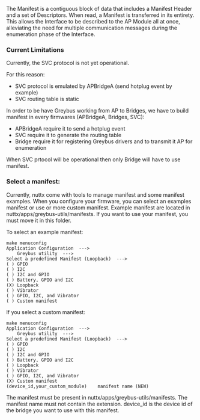 The Manifest is a contiguous block of data that includes a Manifest Header and a set of Descriptors. When read, a Manifest is transferred in its entirety. This allows the Interface to be described to the AP Module all at once, alleviating the need for multiple communication messages during the enumeration phase of the Interface.

### Current Limitations
Currently, the SVC protocol is not yet operational.

For this reason:
* SVC protocol is emulated by APBridgeA (send hotplug event by example)
* SVC routing table is static

In order to be have Greybus working from AP to Bridges, we have to build manifest in every firmwares (APBridgeA, Bridges, SVC):
* APBridgeA require it to send a hotplug event
* SVC require it to generate the routing table
* Bridge require it for registering Greybus drivers and to transmit it AP for enumeration

When SVC prtocol will be operational then only Bridge will have to use manifest.

### Select a manifest:
Currently, nuttx come with tools to manage manifest and some manifest examples.
When you configure your firmware, you can select an examples manifest or use or more custom manifest.
Example manifest are located in nuttx/apps/greybus-utils/manifests. If you want to use your manifest, you must move it in this folder.

To select an example manifest:
```
make menuconfig
Application Configuration  --->
	Greybus utility  --->
Select a predefined Manifest (Loopback)  --->
( ) GPIO
( ) I2C
( ) I2C and GPIO
( ) Battery, GPIO and I2C
(X) Loopback
( ) Vibrator
( ) GPIO, I2C, and Vibrator
( ) Custom manifest
```

If you select a custom manifest:
```
make menuconfig
Application Configuration  --->
	Greybus utility  --->
Select a predefined Manifest (Loopback)  --->
( ) GPIO
( ) I2C
( ) I2C and GPIO
( ) Battery, GPIO and I2C
( ) Loopback
( ) Vibrator
( ) GPIO, I2C, and Vibrator
(X) Custom manifest
(device_id,your_custom_module)    manifest name (NEW)
```
The manifest must be present in nuttx/apps/greybus-utils/manifests. The manifest name must not contain the extension. device_id is the device id of the bridge you want to use with this manifest.